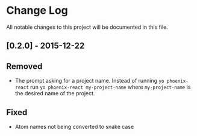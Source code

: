 # Change Log
All notable changes to this project will be documented in this file.

## [0.2.0] - 2015-12-22
## Removed
- The prompt asking for a project name. Instead of running `yo phoenix-react` run `yo phoenix-react my-project-name` where `my-project-name` is the desired name of the project.

## Fixed
- Atom names not being converted to snake case
